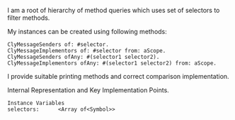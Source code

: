 I am a root of hierarchy of method queries which uses set of selectors to filter methods.

My instances can be created using following methods:

	ClyMessageSenders of: #selector.
	ClyMessageImplementors of: #selector from: aScope.
	ClyMessageSenders ofAny: #(selector1 selector2).
	ClyMessageImplementors ofAny: #(selector1 selector2) from: aScope.

I provide suitable printing methods and correct comparison implementation.
 
Internal Representation and Key Implementation Points.

    Instance Variables
	selectors:		<Array of<Symbol>>